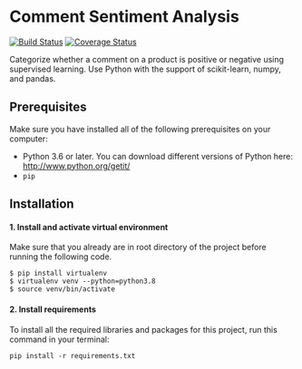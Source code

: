 # Comment Sentiment Analysis
[![Build Status](https://travis-ci.com/billtrn/Comment-Sentiment-Analysis.svg?branch=master)](https://travis-ci.com/billtrn/Comment-Sentiment-Analysis)
[![Coverage Status](https://coveralls.io/repos/github/billtrn/Comment-Sentiment-Analysis/badge.svg?branch=master)](https://coveralls.io/github/billtrn/Comment-Sentiment-Analysis?branch=master)

Categorize whether a comment on a product is positive or negative using supervised learning.
Use Python with the support of scikit-learn, numpy, and pandas.

## Prerequisites
Make sure you have installed all of the following prerequisites on your computer:
- Python 3.6 or later.
You can download different versions of Python here:
http://www.python.org/getit/
- `pip`

## Installation

#### 1. Install and activate virtual environment
Make sure that you already are in root directory of the project before running the following code.
```
$ pip install virtualenv
$ virtualenv venv --python=python3.8
$ source venv/bin/activate
```

#### 2. Install requirements
To install all the required libraries and packages for this project, run this command in your terminal:
```
pip install -r requirements.txt
```

